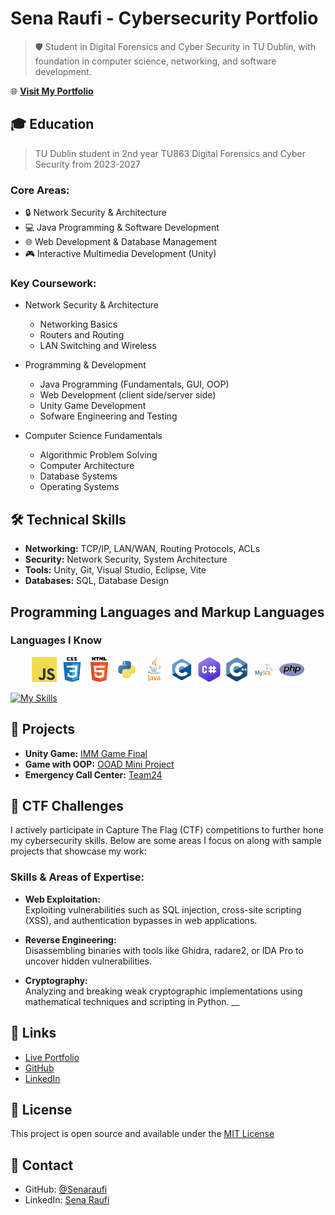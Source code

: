 # Sena Raufi - Cybersecurity Portfolio

> 🛡️ Student in Digital Forensics and Cyber Security in TU Dublin, with foundation in computer science, networking, and software development.

🌐 **[Visit My Portfolio](https://senaraufi.github.io/professional-portfolio/)**

## 🎓 Education 
> TU Dublin student in 2nd year TU863 Digital Forensics and Cyber Security from 2023-2027

### Core Areas:
- 🔒 Network Security & Architecture
- 💻 Java Programming & Software Development
- 🌐 Web Development & Database Management
- 🎮 Interactive Multimedia Development (Unity)

### Key Coursework:
- Network Security & Architecture
  - Networking Basics
  - Routers and Routing
  - LAN Switching and Wireless
  
- Programming & Development
  - Java Programming (Fundamentals, GUI, OOP)
  - Web Development (client side/server side)
  - Unity Game Development
  - Sofware Engineering and Testing
  
- Computer Science Fundamentals
  - Algorithmic Problem Solving
  - Computer Architecture
  - Database Systems
  - Operating Systems

## 🛠️ Technical Skills

- **Networking:** TCP/IP, LAN/WAN, Routing Protocols, ACLs
- **Security:** Network Security, System Architecture
- **Tools:** Unity, Git, Visual Studio, Eclipse, Vite
- **Databases:** SQL, Database Design

## Programming Languages and Markup Languages

### Languages I Know

<p align="center">
  <img src="https://raw.githubusercontent.com/github/explore/main/topics/javascript/javascript.png" alt="JavaScript" width="40" height="40"/>
  <img src="https://raw.githubusercontent.com/github/explore/main/topics/css/css.png" alt="CSS" width="40" height="40"/>
  <img src="https://raw.githubusercontent.com/github/explore/main/topics/html/html.png" alt="HTML" width="40" height="40"/>
  <img src="https://raw.githubusercontent.com/github/explore/main/topics/python/python.png" alt="Python" width="40" height="40"/>
  <img src="https://raw.githubusercontent.com/github/explore/main/topics/java/java.png" alt="Java" width="40" height="40"/>
  <img src="https://raw.githubusercontent.com/github/explore/main/topics/c/c.png" alt="C" width="40" height="40"/>
  <img src="https://raw.githubusercontent.com/github/explore/main/topics/csharp/csharp.png" alt="C#" width="40" height="40"/>
  <img src="https://raw.githubusercontent.com/github/explore/main/topics/cpp/cpp.png" alt="C++" width="40" height="40"/>
  <img src="https://raw.githubusercontent.com/github/explore/main/topics/mysql/mysql.png" alt="MySQL" width="40" height="40"/>
  <img src="https://raw.githubusercontent.com/github/explore/main/topics/php/php.png" alt="PHP" width="40" height="40"/>
</p>

[![My Skills](https://skillicons.dev/icons?i=java,kotlin,nodejs,figma&theme=light)](https://skillicons.dev)

## 🚀 Projects

- **Unity Game:** [IMM Game Final](https://github.com/Senaraufi/IMM-Game_Final.git)
- **Game with OOP:** [OOAD Mini Project](https://github.com/Senaraufi/OOAD-miniproject.git)
- **Emergency Call Center:** [Team24](https://github.com/Senaraufi/Team24)

## 🎯 CTF Challenges

I actively participate in Capture The Flag (CTF) competitions to further hone my cybersecurity skills. Below are some areas I focus on along with sample projects that showcase my work:

### Skills & Areas of Expertise:
- **Web Exploitation:**  
  Exploiting vulnerabilities such as SQL injection, cross-site scripting (XSS), and authentication bypasses in web applications.
  
- **Reverse Engineering:**  
  Disassembling binaries with tools like Ghidra, radare2, or IDA Pro to uncover hidden vulnerabilities.
  
- **Cryptography:**  
  Analyzing and breaking weak cryptographic implementations using mathematical techniques and scripting in Python.
__

## 🔗 Links
- [Live Portfolio](https://senaraufi.github.io/professional-portfolio/)
- [GitHub](https://github.com/Senaraufi)
- [LinkedIn](https://www.linkedin.com/in/sena-raufi-610187293/)

## 📝 License

This project is open source and available under the [MIT License](LICENSE)

## 📧 Contact

- GitHub: [@Senaraufi](https://github.com/Senaraufi)
- LinkedIn: [Sena Raufi](https://www.linkedin.com/in/sena-raufi-610187293/)
